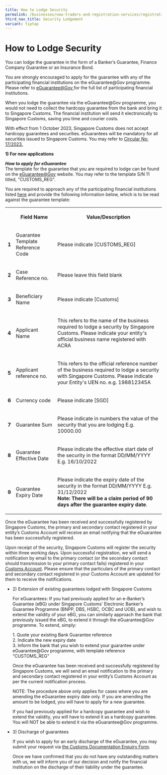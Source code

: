 ```yaml
---
title: How to Lodge Security
permalink: /businesses/new-traders-and-registration-services/registration-services/security-lodgement/how-to-lodge-security/
third_nav_title: Security Lodgement
variant: tiptap
---
```

<h1>How to Lodge Security</h1>
<p>You can lodge the guarantee in the form of a Banker’s Guarantee, Finance
Company Guarantee or an Insurance Bond.</p>
<p>You are strongly encouraged to apply for the guarantee with any of the
participating financial institutions on the eGuarantee@Gov programme. Please
refer to <a href="http://www.eguarantee.gov.sg/" rel="noopener noreferrer nofollow" target="_blank">eGuarantee@Gov </a>for
the full list of participating financial institutions.</p>
<p>When you lodge the guarantee via the eGuarantee@Gov programme, you would
not need to collect the hardcopy guarantee from the bank and bring it to
Singapore Customs. The financial institution will send it electronically
to Singapore Customs, saving you time and courier costs.</p>
<p>With effect from 1 October 2023, Singapore Customs does not accept hardcopy
guarantees and securities. eGuarantees will be mandatory&nbsp;for all securities
issued to Singapore Customs. You may refer to <a href="https://www.customs.gov.sg/files/circular 17_2023 (ver 1).pdf" rel="noopener noreferrer nofollow" target="_blank">Circular No: 17/2023.</a>
</p>
<p><strong>1) For new applications</strong>
</p>
<p><strong><em>How to apply for eGuarantee</em></strong> 
<br>The template for the guarantee that you are required to lodge can be found
on the <a href="http://www.eguarantee.gov.sg/" rel="noopener noreferrer nofollow" target="_blank">eGuarantee@Gov</a> website.
You may refer to the template S/N 11 titled, "CUSTOMS_REG".</p>
<p>You are required to approach any of the participating financial institutions
listed <a href="https://www.eguarantee.gov.sg/financial-institutions/" rel="noopener noreferrer nofollow" target="_blank">here</a> and
provide the following information below, which is to be read against the
guarantee template:</p>
<table>
<tbody>
<tr>
<th rowspan="1" colspan="1">
<p></p>
</th>
<th rowspan="1" colspan="1">
<p><strong>Field Name</strong>
</p>
</th>
<th rowspan="1" colspan="1">
<p><strong>Value/Description</strong>
</p>
</th>
</tr>
<tr>
<td rowspan="1" colspan="1">
<p><strong>1</strong>
</p>
</td>
<td rowspan="1" colspan="1">
<p>Guarantee Template Reference Code</p>
</td>
<td rowspan="1" colspan="1">
<p>Please indicate [CUSTOMS_REG]</p>
</td>
</tr>
<tr>
<td rowspan="1" colspan="1">
<p><strong>2</strong>
</p>
</td>
<td rowspan="1" colspan="1">
<p>Case Reference no.</p>
</td>
<td rowspan="1" colspan="1">
<p>Please leave this field blank</p>
</td>
</tr>
<tr>
<td rowspan="1" colspan="1">
<p><strong>3</strong>
</p>
</td>
<td rowspan="1" colspan="1">
<p>Beneficiary Name</p>
</td>
<td rowspan="1" colspan="1">
<p>Please indicate [Customs]</p>
</td>
</tr>
<tr>
<td rowspan="1" colspan="1">
<p><strong>4</strong>
</p>
</td>
<td rowspan="1" colspan="1">
<p>Applicant Name</p>
</td>
<td rowspan="1" colspan="1">
<p>This refers to the name of the business required to lodge a security by
Singapore Customs. Please indicate your entity's official business name
registered with ACRA</p>
</td>
</tr>
<tr>
<td rowspan="1" colspan="1">
<p><strong>5</strong>
</p>
</td>
<td rowspan="1" colspan="1">
<p>Applicant reference no.</p>
</td>
<td rowspan="1" colspan="1">
<p>This refers to the official reference number of the business required
to lodge a security with Singapore Customs. Please indicate your Entity's
UEN no. e.g. 198812345A</p>
</td>
</tr>
<tr>
<td rowspan="1" colspan="1">
<p><strong>6</strong>
</p>
</td>
<td rowspan="1" colspan="1">
<p>Currency code</p>
</td>
<td rowspan="1" colspan="1">
<p>Please indicate [SGD]</p>
</td>
</tr>
<tr>
<td rowspan="1" colspan="1">
<p><strong>7</strong>
</p>
</td>
<td rowspan="1" colspan="1">
<p>Guarantee Sum</p>
</td>
<td rowspan="1" colspan="1">
<p>Please indicate in numbers the value of the security that you are lodging
E.g. 10000.00</p>
</td>
</tr>
<tr>
<td rowspan="1" colspan="1">
<p><strong>8</strong>
</p>
</td>
<td rowspan="1" colspan="1">
<p>Guarantee Effective Date</p>
</td>
<td rowspan="1" colspan="1">
<p>Please indicate the effective start date of the security in the format
DD/MM/YYYY E.g. 16/10/2022</p>
</td>
</tr>
<tr>
<td rowspan="1" colspan="1">
<p><strong>9</strong>
</p>
</td>
<td rowspan="1" colspan="1">
<p>Guarantee Expiry Date</p>
</td>
<td rowspan="1" colspan="1">
<p>Please indicate the expiry date of the security in the format DD/MM/YYYY
E.g. 31/12/2022
<br><strong>Note: There will be a claim period of 90 days after the guarantee expiry date</strong>.</p>
</td>
</tr>
</tbody>
</table>
<p>Once the eGuarantee has been received and successfully registered by Singapore
Customs, the primary and secondary contact registered in your entity’s
Customs Account will receive an email notifying that the eGuarantee has
been successfully registered.</p>
<p>Upon receipt of the security, Singapore Customs will register the security
within three working days. Upon successful registration, we will send a
notification by email to the primary contact (or the secondary contact
should transmission to your primary contact fails) registered in your
<a href="https://www.tradenet.gov.sg/TN41EFORM/tds/sp/splogin.do?action=init_acct" rel="noopener noreferrer nofollow" target="_blank">Customs Account</a>. Please ensure that the particulars of the primary
contact and secondary contact registered in your Customs Account are updated
for them to receive the notifications.
<br>
</p>
<ul>
<li>
<p>2) Extension of existing guarantees lodged with Singapore Customs</p>
<p>For eGuarantees: If you had previously applied for an e-Banker’s Guarantee
(eBG) under Singapore Customs’ Electronic Banker’s Guarantee Programme
(BNPP, DBS, HSBC, OCBC and UOB), and wish to extend the validity of your
eBG, you can similarly approach the bank that previously issued the eBG,
to extend it through the eGuarantee@Gov programme. To extend, simply:</p>
<p>1. Quote your existing Bank Guarantee reference
<br>2. Indicate the new expiry date
<br>3. Inform the bank that you wish to extend your guarantee under eGuarantee@Gov
programme, with template reference “CUSTOMS_REG"</p>
<p>Once the eGuarantee has been received and successfully registered by Singapore
Customs, we will send an email notification to the primary and secondary
contact registered in your entity’s Customs Account as per the current
notification process.</p>
<p>NOTE: The procedure above only applies for cases where you are amending
the eGuarantee expiry date only. If you are amending the amount to be lodged,
you will have to apply for a new guarantee.</p>
<p>If you had previously applied for a hardcopy guarantee and wish to extend
the validity, you will have to extend it as a hardcopy guarantee. You will
NOT be able to extend it via the eGuarantee@Gov programme.</p>
</li>
<li>
<p>3) Discharge of guarantees</p>
<p>If you wish to apply for an early discharge of the eGuarantee, you may
submit your request via <a href="https://go.gov.sg/customs-doc" rel="noopener noreferrer nofollow" target="new">the Customs Documentation Enquiry Form</a>.</p>
<p>Once we have confirmed that you do not have any outstanding matters with
us, we will inform you of our decision and notify the financial institution
on the discharge of their liability under the guarantee.</p>
</li>
</ul>
<p></p>